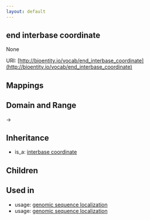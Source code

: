 ```yaml
---
layout: default
---
```


## end interbase coordinate


None

URI: [http://bioentity.io/vocab/end_interbase_coordinate](http://bioentity.io/vocab/end_interbase_coordinate)
## Mappings


## Domain and Range

 -> 

## Inheritance

 *  is_a: [interbase coordinate](interbase_coordinate.html)

## Children


## Used in

 *  usage: [genomic sequence localization](GenomicSequenceLocalization.html)
 *  usage: [genomic sequence localization](GenomicSequenceLocalization.html)
